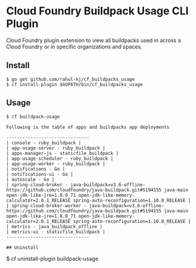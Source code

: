 # Cloud Foundry Buildpack Usage CLI Plugin

Cloud Foundry plugin extension to view all buildpacks used in across a Cloud Foundry or in specific organizations and spaces.

## Install

```
$ go get github.com/rahul-kj/cf_buildpacks_usage
$ cf install-plugin $GOPATH/bin/cf_buildpacks_usage
```

## Usage

```
$ cf buildpack-usage

Following is the table of apps and buildpacks app deployments

-------------------------------
| console - ruby_buildpack |
| app-usage-server - ruby_buildpack |
| apps-manager-js - staticfile_buildpack |
| app-usage-scheduler - ruby_buildpack |
| app-usage-worker - ruby_buildpack |
| notifications - Go |
| notifications-ui - Go |
| autoscale - Go |
| spring-cloud-broker - java-buildpack=v3.6-offline-https://github.com/cloudfoundry/java-buildpack.git#5194155 java-main open-jdk-like-jre=1.8.0_71 open-jdk-like-memory-calculator=2.0.1_RELEASE spring-auto-reconfiguration=1.10.0_RELEASE |
| spring-cloud-broker-worker - java-buildpack=v3.6-offline-https://github.com/cloudfoundry/java-buildpack.git#5194155 java-main open-jdk-like-jre=1.8.0_71 open-jdk-like-memory-calculator=2.0.1_RELEASE spring-auto-reconfiguration=1.10.0_RELEASE |
| metrics - java_buildpack_offline |
| metrics-ui - staticfile_buildpack |
-------------------------------

## Uninstall

```
$ cf uninstall-plugin buildpack-usage
```
